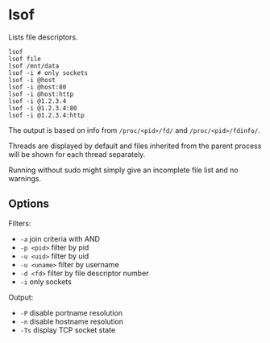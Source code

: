 # lsof

Lists file descriptors.

```
lsof
lsof file
lsof /mnt/data
lsof -i # only sockets
lsof -i @host
lsof -i @host:80
lsof -i @host:http
lsof -i @1.2.3.4
lsof -i @1.2.3.4:80
lsof -i @1.2.3.4:http
```

The output is based on info from `/proc/<pid>/fd/` and
`/proc/<pid>/fdinfo/`.

Threads are displayed by default and files inherited from the parent
process will be shown for each thread separately.

Running without sudo might simply give an incomplete file list and no
warnings.

## Options

Filters:

* `-a` join criteria with AND
* `-p <pid>` filter by pid
* `-u <uid>` filter by uid
* `-u <uname>` filter by username
* `-d <fd>` filter by file descriptor number
* `-i` only sockets

Output:

* `-P` disable portname resolution
* `-n` disable hostname resolution
* `-Ts` display TCP socket state
